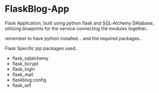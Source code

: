 # FlaskBlog-App

Flask Application, built using python flask and SQL-Alchemy DAtabase, utilizing blueprints for the service connecting the modules together.. 

remember to have python installed... and the required packages.. 

Flask Specific pip packages used.. 
- flask_sqlalchemy
- flask_bcrypt
- flask_login
- flask_mail 
- flaskblog.config
- flask_wtf



